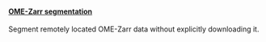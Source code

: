 <h4 id="segmentation"><a href="#segmentation">OME-Zarr segmentation</a></h4>

Segment remotely located OME-Zarr data without explicitly downloading it.
